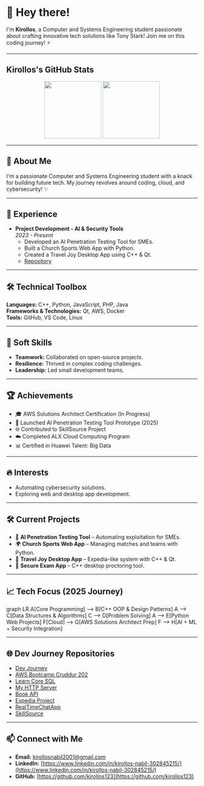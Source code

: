 # 👋 Hey there!

I'm **Kirollos**, a Computer and Systems Engineering student passionate about crafting innovative tech solutions like Tony Stark! Join me on this coding journey! ⚡

---

## Kirollos's GitHub Stats
<div align="center">
  <img src="https://github-readme-stats.vercel.app/api?username=kirollos123&show_icons=true&theme=dark&hide_border=true&bg_color=0D1117&title_color=FFFFFF&text_color=9CA3AF&hide=contribs&disable_animations=false" height="150" />
  <img src="https://github-readme-stats.vercel.app/api/top-langs/?username=kirollos123&layout=compact&theme=dark&hide_border=true&bg_color=0D1117&title_color=FFFFFF&langs_count=6&disable_animations=false" height="150" />
</div>

---

## 🌟 About Me
I'm a passionate Computer and Systems Engineering student with a knack for building future tech. My journey revolves around coding, cloud, and cybersecurity! ✨

---

## 💼 Experience
- **Project Development - AI & Security Tools**  
  *2023 - Present*  
  - Developed an AI Penetration Testing Tool for SMEs.  
  - Built a Church Sports Web App with Python.  
  - Created a Travel Joy Desktop App using C++ & Qt.  
  - [Repository](https://github.com/kirollos123)

---

## 🛠️ Technical Toolbox
**Languages:** C++, Python, JavaScript, PHP, Java  
**Frameworks & Technologies:** Qt, AWS, Docker  
**Tools:** GitHub, VS Code, Linux

---

## 🌱 Soft Skills
- **Teamwork:** Collaborated on open-source projects.  
- **Resilience:** Thrived in complex coding challenges.  
- **Leadership:** Led small development teams.

---

## 🏆 Achievements
- 🎓 AWS Solutions Architect Certification (In Progress)  
- 🚀 Launched AI Penetration Testing Tool Prototype (2025)  
- 🌐 Contributed to SkillSource Project  
- ☁️ Completed ALX Cloud Computing Program  
- 📊 Certified in Huawei Talent: Big Data

---

## 🔥 Interests
- Automating cybersecurity solutions.  
- Exploring web and desktop app development.

---

## 🛠️ Current Projects
- 🧠 **AI Penetration Testing Tool** – Automating exploitation for SMEs.  
- 🌍 **Church Sports Web App** – Managing matches and teams with Python.  
- 🧳 **Travel Joy Desktop App** – Expedia-like system with C++ & Qt.  
- 🔐 **Secure Exam App** – C++ desktop proctoring tool.

---

## 📈 Tech Focus (2025 Journey)
graph LR
A[Core Programming] --> B[C++ OOP & Design Patterns]
A --> C[Data Structures & Algorithms]
C --> D[Problem Solving]
A --> E[Python Web Projects]
F[Cloud] --> G[AWS Solutions Architect Prep]
F --> H[AI + ML + Security Integration]

---

## 🌐 Dev Journey Repositories
- [Dev Journey](https://github.com/kirollos123/dev_journy-)  
- [AWS Bootcamp Cruddur 202](https://github.com/kirollos123/kirollos-aws-bootcamp-cruddur-202)  
- [Learn Core SQL](https://github.com/kirollos123/learn_core_sql)  
- [My HTTP Server](https://github.com/kirollos123/my_HTTP_SERVER)  
- [Book API](https://github.com/kirollos123/book_api)  
- [Expedia Project](https://github.com/kirollos123/Expedia_project)  
- [RealTimeChatApp](https://github.com/kirollos123/realChatTime/tree/main/RealTimeChatApp)  
- [SkillSource](https://github.com/kirollos123/SkillSource)

---

## 📫 Connect with Me
- **Email:** [kirollosnabil2001@gmail.com](mailto:kirollosnabil2001@gmail.com)  
- **LinkedIn:** [https://www.linkedin.com/in/kirollos-nabil-302845215/](https://www.linkedin.com/in/kirollos-nabil-302845215/)  
- **GitHub:** [https://github.com/kirollos123](https://github.com/kirollos123)
